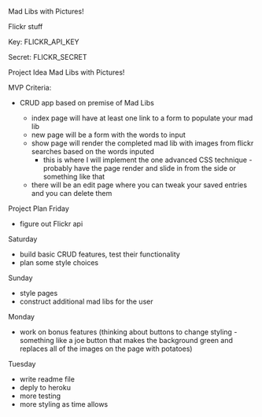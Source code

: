 Mad Libs with Pictures!

Flickr stuff

Key:
FLICKR_API_KEY

Secret:
FLICKR_SECRET

Project Idea
Mad Libs with Pictures!

MVP Criteria:

- CRUD app based on premise of Mad Libs

  - index page will have at least one link to a form to populate your mad lib
  - new page will be a form with the words to input
  - show page will render the completed mad lib with images from flickr searches based on the words inputed
    - this is where I will implement the one advanced CSS technique - probably have the page render and slide in from the side or something like that
  - there will be an edit page where you can tweak your saved entries and you can 
    delete them

Project Plan
Friday
- figure out Flickr api

Saturday
- build basic CRUD features, test their functionality
- plan some style choices

Sunday
- style pages
- construct additional mad libs for the user

Monday
- work on bonus features (thinking about buttons to change styling - something like a joe button that makes the background green and replaces all of the images on the page with potatoes)

Tuesday
- write readme file
- deply to heroku
- more testing
- more styling as time allows
